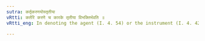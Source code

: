 ```yaml
---
sutra: कर्तृकरणयोस्तृतीया
vRtti: कर्तरि करणे च कारके तृतीया विभक्तिर्भवति ॥
vRtti_eng: In denoting the agent (I. 4. 54) or the instrument (I. 4. 42), the third case-affix is employed.

---
```

